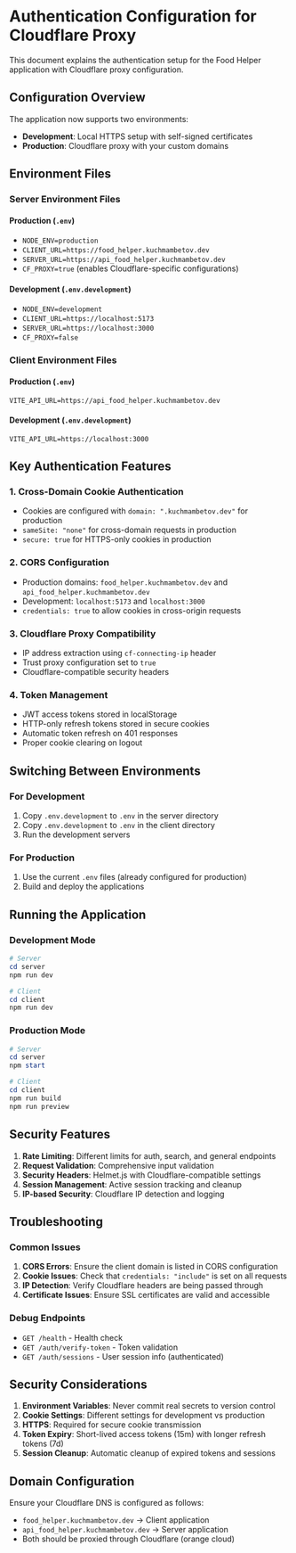 # Authentication Configuration for Cloudflare Proxy

This document explains the authentication setup for the Food Helper application with Cloudflare proxy configuration.

## Configuration Overview

The application now supports two environments:

- **Development**: Local HTTPS setup with self-signed certificates
- **Production**: Cloudflare proxy with your custom domains

## Environment Files

### Server Environment Files

#### Production (`.env`)

- `NODE_ENV=production`
- `CLIENT_URL=https://food_helper.kuchmambetov.dev`
- `SERVER_URL=https://api_food_helper.kuchmambetov.dev`
- `CF_PROXY=true` (enables Cloudflare-specific configurations)

#### Development (`.env.development`)

- `NODE_ENV=development`
- `CLIENT_URL=https://localhost:5173`
- `SERVER_URL=https://localhost:3000`
- `CF_PROXY=false`

### Client Environment Files

#### Production (`.env`)

```
VITE_API_URL=https://api_food_helper.kuchmambetov.dev
```

#### Development (`.env.development`)

```
VITE_API_URL=https://localhost:3000
```

## Key Authentication Features

### 1. Cross-Domain Cookie Authentication

- Cookies are configured with `domain: ".kuchmambetov.dev"` for production
- `sameSite: "none"` for cross-domain requests in production
- `secure: true` for HTTPS-only cookies in production

### 2. CORS Configuration

- Production domains: `food_helper.kuchmambetov.dev` and `api_food_helper.kuchmambetov.dev`
- Development: `localhost:5173` and `localhost:3000`
- `credentials: true` to allow cookies in cross-origin requests

### 3. Cloudflare Proxy Compatibility

- IP address extraction using `cf-connecting-ip` header
- Trust proxy configuration set to `true`
- Cloudflare-compatible security headers

### 4. Token Management

- JWT access tokens stored in localStorage
- HTTP-only refresh tokens stored in secure cookies
- Automatic token refresh on 401 responses
- Proper cookie clearing on logout

## Switching Between Environments

### For Development

1. Copy `.env.development` to `.env` in the server directory
2. Copy `.env.development` to `.env` in the client directory
3. Run the development servers

### For Production

1. Use the current `.env` files (already configured for production)
2. Build and deploy the applications

## Running the Application

### Development Mode

```powershell
# Server
cd server
npm run dev

# Client
cd client
npm run dev
```

### Production Mode

```powershell
# Server
cd server
npm start

# Client
cd client
npm run build
npm run preview
```

## Security Features

1. **Rate Limiting**: Different limits for auth, search, and general endpoints
2. **Request Validation**: Comprehensive input validation
3. **Security Headers**: Helmet.js with Cloudflare-compatible settings
4. **Session Management**: Active session tracking and cleanup
5. **IP-based Security**: Cloudflare IP detection and logging

## Troubleshooting

### Common Issues

1. **CORS Errors**: Ensure the client domain is listed in CORS configuration
2. **Cookie Issues**: Check that `credentials: "include"` is set on all requests
3. **IP Detection**: Verify Cloudflare headers are being passed through
4. **Certificate Issues**: Ensure SSL certificates are valid and accessible

### Debug Endpoints

- `GET /health` - Health check
- `GET /auth/verify-token` - Token validation
- `GET /auth/sessions` - User session info (authenticated)

## Security Considerations

1. **Environment Variables**: Never commit real secrets to version control
2. **Cookie Settings**: Different settings for development vs production
3. **HTTPS**: Required for secure cookie transmission
4. **Token Expiry**: Short-lived access tokens (15m) with longer refresh tokens (7d)
5. **Session Cleanup**: Automatic cleanup of expired tokens and sessions

## Domain Configuration

Ensure your Cloudflare DNS is configured as follows:

- `food_helper.kuchmambetov.dev` → Client application
- `api_food_helper.kuchmambetov.dev` → Server application
- Both should be proxied through Cloudflare (orange cloud)

